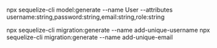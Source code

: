 npx sequelize-cli model:generate --name User --attributes username:string,password:string,email:string,role:string

npx sequelize-cli migration:generate --name add-unique-username
npx sequelize-cli migration:generate --name add-unique-email